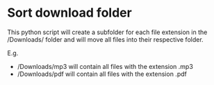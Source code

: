 # Sort download folder

This python script will create a subfolder for each file extension in the /Downloads/ folder and will move all files into their 
respective folder. 

E.g.
- /Downloads/mp3 will contain all files with the extension .mp3
- /Downloads/pdf will contain all files with the extension .pdf
 
